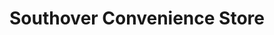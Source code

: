---
title: "Southover Convenience Store"
url: /brighton/southover-convenience-store/
shop: convenience
---